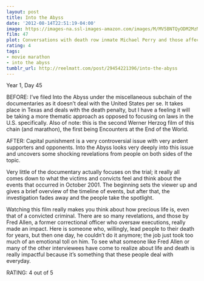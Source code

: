 ```yaml
---
layout: post
title: Into the Abyss
date: '2012-08-14T22:51:19-04:00'
image: https://images-na.ssl-images-amazon.com/images/M/MV5BNTQyODM2MzMxMV5BMl5BanBnXkFtZTcwNDIzNjY5Ng@@._V1_UX182_CR0,0,182,268_AL_.jpg
film: 47
plot: Conversations with death row inmate Michael Perry and those affected by his crime serve as an examination of why people - and the state - kill.
rating: 4
tags:
- movie marathon
- into the abyss
tumblr_url: http://reelmatt.com/post/29454221396/into-the-abyss
---
```


Year 1, Day 45

BEFORE: I’ve filed Into the Abyss under the miscellaneous subchain of the documentaries as it doesn’t deal with the United States per se. It takes place in Texas and deals with the death penalty, but I have a feeling it will be taking a more thematic approach as opposed to focusing on laws in the U.S. specifically. Also of note: this is the second Werner Herzog film of this chain (and marathon), the first being Encounters at the End of the World.

AFTER: Capital punishment is a very controversial issue with very ardent supporters and opponents. Into the Abyss looks very deeply into this issue and uncovers some shocking revelations from people on both sides of the topic.

Very little of the documentary actually focuses on the trial; it really all comes down to what the victims and convicts feel and think about the events that occurred in October 2001. The beginning sets the viewer up and gives a brief overview of the timeline of events, but after that, the investigation fades away and the people take the spotlight.

Watching this film really makes you think about how precious life is, even that of a convicted criminal. There are so many revelations, and those by Fred Allen, a former correctional officer who oversaw executions, really made an impact. Here is someone who, willingly, lead people to their death for years, but then one day, he couldn’t do it anymore; the job just took too much of an emotional toll on him. To see what someone like Fred Allen or many of the other interviewees have come to realize about life and death is really impactful because it’s something that these people deal with everyday.

RATING: 4 out of 5
